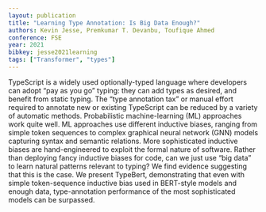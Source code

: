 ```yaml
---
layout: publication
title: "Learning Type Annotation: Is Big Data Enough?"
authors: Kevin Jesse, Premkumar T. Devanbu, Toufique Ahmed
conference: FSE
year: 2021
bibkey: jesse2021learning
tags: ["Transformer", "types"]
---
```

TypeScript is a widely used optionally-typed language where developers can adopt “pay as you go” typing: they can add types as
desired, and benefit from static typing. The “type annotation tax”
or manual effort required to annotate new or existing TypeScript
can be reduced by a variety of automatic methods. Probabilistic
machine-learning (ML) approaches work quite well. ML approaches
use different inductive biases, ranging from simple token sequences
to complex graphical neural network (GNN) models capturing syntax and semantic relations. More sophisticated inductive biases are
hand-engineered to exploit the formal nature of software. Rather
than deploying fancy inductive biases for code, can we just use “big
data” to learn natural patterns relevant to typing? We find evidence
suggesting that this is the case. We present TypeBert, demonstrating that even with simple token-sequence inductive bias used in
BERT-style models and enough data, type-annotation performance
of the most sophisticated models can be surpassed.
